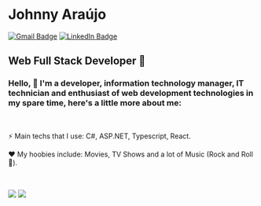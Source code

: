 # Johnny Araújo

[![Gmail Badge](https://img.shields.io/badge/-Gmail-d14836?style=flat&logo=Gmail&logoColor=fff&link=mailto:ijohnnysa@gmail.com)](mailto:ijohnnysa@gmail.com)
[![LinkedIn Badge](https://img.shields.io/badge/-LinkedIn-0077b5?style=flat&logo=LinkedIn&logoColor=fff&link=https://www.linkedin.com/in/ijohnnysa/)](https://www.linkedin.com/in/ijohnnysa/)

## Web Full Stack Developer 🤖

### Hello, 👋 I'm a developer, information technology manager, IT technician and enthusiast of web development technologies in my spare time, here's a little more about me:

&nbsp;
<p>⚡ Main techs that I use: C#, ASP.NET, Typescript, React.</p>

<p>❤️ My hoobies include: Movies, TV Shows and a lot of Music (Rock and Roll 🤘).</p>

&nbsp;
<div>
  <img align="center" src="https://github-readme-stats.vercel.app/api/?username=ijohnnysa&show_icons=true&count_private=true&include_all_commits=true&theme=dracula" />

  <img align="center" src="https://github-readme-stats.vercel.app/api/top-langs/?username=ijohnnysa&layout=compact&theme=dracula" />
</div>
